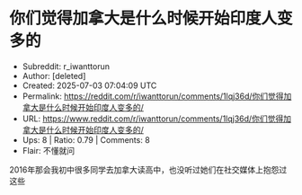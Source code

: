 # 你们觉得加拿大是什么时候开始印度人变多的

- Subreddit: r_iwanttorun
- Author: [deleted]
- Created: 2025-07-03 07:04:09 UTC
- Permalink: https://reddit.com/r/iwanttorun/comments/1lqj36d/你们觉得加拿大是什么时候开始印度人变多的/
- URL: https://www.reddit.com/r/iwanttorun/comments/1lqj36d/你们觉得加拿大是什么时候开始印度人变多的/
- Ups: 8 | Ratio: 0.79 | Comments: 8
- Flair: 不懂就问


2016年那会我初中很多同学去加拿大读高中，也没听过她们在社交媒体上抱怨过这些

